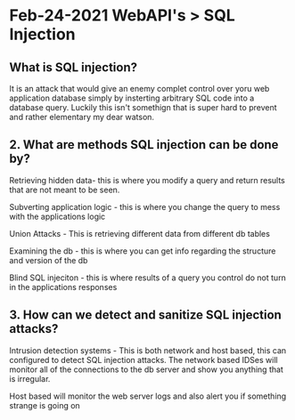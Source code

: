 # Feb-24-2021 WebAPI's > SQL Injection

## What is SQL injection?

It is an attack that would give an enemy complet control over yoru web application database simply by insterting arbitrary SQL code into a database query. Luckily this isn't somethign that is super hard to prevent and rather elementary my dear watson. 

## 2. What are methods SQL injection can be done by? 

Retrieving hidden data- this is where you modify a query and return results that are not meant to be seen. 

Subverting application logic - this is where you change the query to mess with the applications logic

Union Attacks - This is retrieving different data from different db tables 

Examining the db - this is where you can get info regarding the structure and version of the db

Blind SQL injeciton - this is where results of a query you control do not turn in the applications responses


## 3. How can we detect and sanitize SQL injection attacks? 

Intrusion detection systems - This is both network and host based, this can configured to detect SQL injection attacks. The network based IDSes will monitor all of the connections to the db server and show you anything that is irregular. 

Host based will monitor the web server logs and also alert you if something strange is going on 